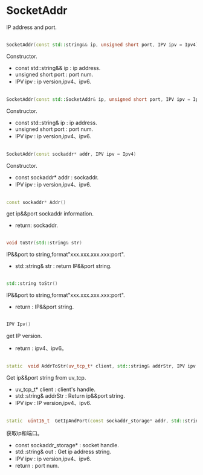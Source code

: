 # SocketAddr
IP address and port.
<br></br>
```C++
SocketAddr(const std::string&& ip, unsigned short port, IPV ipv = Ipv4)
```
Constructor.
* const std::string&& ip : ip address.
* unsigned short port : port num.
* IPV ipv : ip version,ipv4、ipv6.
<br></br>
```C++
SocketAddr(const std::SocketAddr& ip, unsigned short port, IPV ipv = Ipv4)
```
Constructor.
* const std::string& ip : ip address.
* unsigned short port : port num.
* IPV ipv : ip version,ipv4、ipv6.
<br></br>
```C++
SocketAddr(const sockaddr* addr, IPV ipv = Ipv4)
```
Constructor.
* const sockaddr* addr : sockaddr.
* IPV ipv : ip version,ipv4、ipv6.
<br></br>
```C++
const sockaddr* Addr()
```
get ip&&port sockaddr information.
* return: sockaddr.
<br></br>
```C++
void toStr(std::string& str)
```
IP&&port to string,format"xxx.xxx.xxx.xxx:port".
* std::string& str : return IP&&port string.
<br></br>
```C++
std::string toStr()
```
IP&&port to string,format"xxx.xxx.xxx.xxx:port".
* return : IP&&port string.
<br></br>
```C++
IPV Ipv()
```
get IP version.
* return : ipv4、ipv6。
<br></br>
```C++
static  void AddrToStr(uv_tcp_t* client, std::string& addrStr, IPV ipv = Ipv4)
```
Get ip&&port string from uv_tcp.
* uv_tcp_t* client : client's handle.
* std::string& addrStr : Return ip&&port string.
* IPV ipv : IP version,ipv4、ipv6.
<br></br>
```C++
static  uint16_t  GetIpAndPort(const sockaddr_storage* addr, std::string& out, IPV ipv = Ipv4)
```
获取ip和端口。
* const sockaddr_storage*  : socket handle.
* std::string& out : Get ip address string.
* IPV ipv : ip version,ipv4、ipv6.
* return : port num.